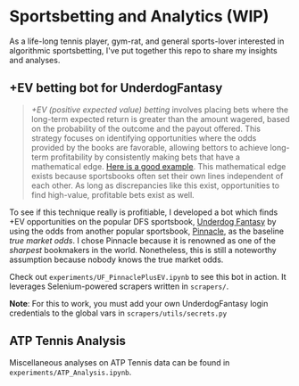 # Sportsbetting and Analytics (WIP)
As a life-long tennis player, gym-rat, and general sports-lover interested in algorithmic sportsbetting, I've put together this repo to share my insights and analyses.

## +EV betting bot for UnderdogFantasy
> *+EV (positive expected value) betting* involves placing bets where the long-term expected return is greater than the amount wagered, based on the probability of the outcome and the payout offered.
This strategy focuses on identifying opportunities where the odds provided by the books are favorable, allowing bettors to achieve long-term profitability by consistently making bets that have a mathematical edge. [Here is a good example](https://oddsjam.com/betting-education/positive-expected-value-betting). This mathematical edge exists because sportsbooks often set their own lines independent of each other. As long as discrepancies like this exist, opportunities to find high-value, profitable bets exist as well.

To see if this technique really is profitiable, I developed a bot which finds +EV opportunities on the popular DFS sportsbook, [Underdog Fantasy](https://underdogfantasy.com/) by using the odds from another popular sportsbook, [Pinnacle](https://www.pinnacle.com/en/), as the baseline *true market odds*. I chose Pinnacle because it is renowned as one of the *sharpest* bookmakers in the world. Nonetheless, this is still a noteworthy assumption because nobody knows the true market odds.

Check out `experiments/UF_PinnaclePlusEV.ipynb` to see this bot in action. It leverages Selenium-powered scrapers written in `scrapers/`.

**Note**: For this to work, you must add your own UnderdogFantasy login credentials to the global vars in `scrapers/utils/secrets.py`

## ATP Tennis Analysis
Miscellaneous analyses on ATP Tennis data can be found in `experiments/ATP_Analysis.ipynb`. 

